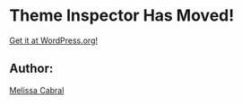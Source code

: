 # Theme Inspector Has Moved!
[Get it at WordPress.org!](https://wordpress.org/plugins/theme-inspector/) 

## Author: 
[Melissa Cabral](http://melissacabral.com/)



